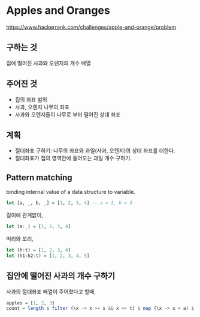 # Apples and Oranges
https://www.hackerrank.com/challenges/apple-and-orange/problem

## 구하는 것
집에 떨어진 사과와 오렌지의 개수 배열

## 주어진 것
- 집의 좌표 범위
- 사과, 오렌지 나무의 좌표
- 사과와 오렌지들이 나무로 부터 떨어진 상대 좌표

## 계획
- 절대좌표 구하기: 나무의 좌표와 과일(사과, 오렌지)의 상대 좌표를 더한다.
- 절대좌표가 집의 영역안에 들어오는 과일 개수 구하기. 

## Pattern matching
binding internal value of a data structure to variable.

```haskell
let [a, _, b, _] = [1, 2, 3, 4] -- a = 1, b = 3
```

길이에 관계없이,

```haskell
let (a:_) = [1, 2, 3, 4]
```

머리와 꼬리,

```haskell
let (h:t) = [1, 2, 3, 4]
let (h1:h2:t) = [1, 2, 3, 4, 5]
```

## 집안에 떨어진 사과의 개수 구하기
사과의 절대좌표 배열이 주어졌다고 할때,
```haskell
apples = [1, 2, 3]
count = length $ filter (\x -> x >= s && x <= t) $ map (\x -> x + a) $ apples
```